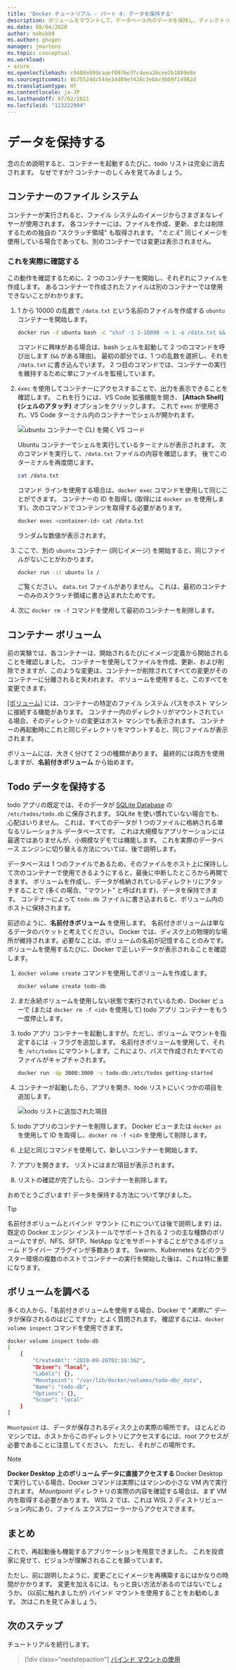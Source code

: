 ```yaml
---
title: 'Docker チュートリアル - パート 4: データを保持する'
description: ボリュームをマウントして、データベース内のデータを保持し、ディレクトリをコンテナーに共有する方法について説明します。
ms.date: 08/04/2020
author: nebuk89
ms.author: ghogen
manager: jmartens
ms.topic: conceptual
ms.workload:
- azure
ms.openlocfilehash: c9408e099caaef097be3fc4eea26cee2b1889e8e
ms.sourcegitcommit: 8b75524dc544e34d09ef428c3ebbc9b09f14982d
ms.translationtype: HT
ms.contentlocale: ja-JP
ms.lasthandoff: 07/02/2021
ms.locfileid: "113222904"
---
```

# <a name="persist-your-data"></a> データを保持する

念のため説明すると、コンテナーを起動するたびに、todo リストは完全に消去されます。 なぜですか? コンテナーのしくみを見てみましょう。

## <a name="the-containers-filesystem"></a>コンテナーのファイル システム

コンテナーが実行されると、ファイル システムのイメージからさまざまなレイヤーが使用されます。 各コンテナーには、ファイルを作成、更新、または削除するための独自の "スクラッチ領域" も取得されます。 "*たとえ*" 同じイメージを使用している場合であっても、別のコンテナーでは変更は表示されません。

### <a name="see-this-in-practice"></a>これを実際に確認する

この動作を確認するために、2 つのコンテナーを開始し、それぞれにファイルを作成します。 あるコンテナーで作成されたファイルは別のコンテナーでは使用できないことがわかります。

1. 1 から 10000 の乱数で `/data.txt` という名前のファイルを作成する `ubuntu` コンテナーを開始します。

    ```bash
    docker run -d ubuntu bash -c "shuf -i 1-10000 -n 1 -o /data.txt && tail -f /dev/null"
    ```

    コマンドに興味がある場合は、bash シェルを起動して 2 つのコマンドを呼び出します (`&&` がある理由)。 最初の部分では、1 つの乱数を選択し、それを `/data.txt` に書き込んでいます。 2 つ目のコマンドでは、コンテナーの実行を維持するために単にファイルを監視しています。

1. `exec` を使用してコンテナーにアクセスすることで、出力を表示できることを確認します。 これを行うには、VS Code 拡張機能を開き、 **[Attach Shell]\(シェルのアタッチ\)** オプションをクリックします。 これで `exec` が使用され、VS Code ターミナル内のコンテナーでシェルが開かれます。

    ![ubuntu コンテナーで CLI を開く VS コード](media/attach_shell.png)

    Ubuntu コンテナーでシェルを実行しているターミナルが表示されます。 次のコマンドを実行して、`/data.txt` ファイルの内容を確認します。 後でこのターミナルを再度閉じます。

    ```bash
    cat /data.txt
    ```

    コマンド ラインを使用する場合は、`docker exec` コマンドを使用して同じことができます。 コンテナーの ID を取得し (取得には `docker ps` を使用します)、次のコマンドでコンテンツを取得する必要があります。

    ```bash
    docker exec <container-id> cat /data.txt
    ```

    ランダムな数値が表示されます。

1. ここで、別の `ubuntu` コンテナー (同じイメージ) を開始すると、同じファイルがないことがわかります。

    ```bash
    docker run -it ubuntu ls /
    ```

    ご覧ください。 `data.txt` ファイルがありません。 これは、最初のコンテナーのみのスクラッチ領域に書き込まれたためです。

1. 次に `docker rm -f` コマンドを使用して最初のコンテナーを削除します。

## <a name="container-volumes"></a>コンテナー ボリューム

前の実験では、各コンテナーは、開始されるたびにイメージ定義から開始されることを確認しました。 コンテナーを使用してファイルを作成、更新、および削除できますが、このような変更は、コンテナーが削除されてすべての変更がそのコンテナーに分離されると失われます。 ボリュームを使用すると、このすべてを変更できます。

[[ボリューム]](https://docs.docker.com/storage/volumes/) には、コンテナーの特定のファイル システム パスをホスト マシンに接続する機能があります。 コンテナー内のディレクトリがマウントされている場合、そのディレクトリの変更はホスト マシンでも表示されます。 コンテナーの再起動時にこれと同じディレクトリをマウントすると、同じファイルが表示されます。

ボリュームには、大きく分けて 2 つの種類があります。 最終的には両方を使用しますが、**名前付きボリューム** から始めます。

## <a name="persist-your-todo-data"></a>Todo データを保持する

todo アプリの既定では、そのデータが [SQLite Database](https://www.sqlite.org/index.html) の `/etc/todos/todo.db` に保存されます。 SQLite を使い慣れていない場合でも、心配はいりません。 これは、すべてのデータが 1 つのファイルに格納される単なるリレーショナル データベースです。 これは大規模なアプリケーションには最適ではありませんが、小規模なデモでは機能します。 これを実際のデータベース エンジンに切り替える方法については、後で説明します。

データベースは 1 つのファイルであるため、そのファイルをホスト上に保持しして次のコンテナーで使用できるようにすると、最後に中断したところから再開できます。 ボリュームを作成し、データが格納されているディレクトリにアタッチすることで (多くの場合、"マウント" と呼ばれます)、データを保持できます。 コンテナーによって `todo.db` ファイルに書き込まれると、ボリューム内のホストに保持されます。

前述のように、**名前付きボリューム** を使用します。 名前付きボリュームは単なるデータのバケットと考えてください。 Docker では、ディスク上の物理的な場所が維持されます。必要なことは、ボリュームの名前が記憶することのみです。 ボリュームを使用するたびに、Docker で正しいデータが表示されることを確認します。

1. `docker volume create` コマンドを使用してボリュームを作成します。

    ```bash
    docker volume create todo-db
    ```

1. まだ永続ボリュームを使用しない状態で実行されているため、Docker ビューで (または `docker rm -f <id>` を使用して) todo アプリ コンテナーをもう一度停止します。

1. todo アプリ コンテナーを起動しますが。ただし、ボリューム マウントを指定するには `-v` フラグを追加します。 名前付きボリュームを使用して、それを `/etc/todos` にマウントします。これにより、パスで作成されたすべてのファイルがキャプチャされます。

    ```bash
    docker run -dp 3000:3000 -v todo-db:/etc/todos getting-started
    ```

1. コンテナーが起動したら、アプリを開き、todo リストにいくつかの項目を追加します。

    ![todo リストに追加された項目](media/items-added.png)

1. todo アプリのコンテナーを削除します。 Docker ビューまたは `docker ps` を使用して ID を取得し、`docker rm -f <id>` を使用して削除します。

1. 上記と同じコマンドを使用して、新しいコンテナーを開始します。

1. アプリを開きます。 リストにはまだ項目が表示されます。

1. リストの確認が完了したら、コンテナーを削除します。

おめでとうございます! データを保持する方法について学びました。

> [!TIP]
> 名前付きボリュームとバインド マウント (これについては後で説明します) は、既定の Docker エンジン インストールでサポートされる 2 つの主な種類のボリュームですが、NFS、SFTP、NetApp などをサポートすることができるボリューム ドライバー プラグインが多数あります。 Swarm、Kubernetes などのクラスター環境の複数のホストでコンテナーの実行を開始した後は、これは特に重要になります。

## <a name="dive-into-your-volume"></a>ボリュームを調べる

多くの人から、「名前付きボリュームを使用する場合、Docker で "*実際に*" データが保存されるのはどこですか」とよく質問されます。 確認するには、`docker volume inspect` コマンドを使用できます。

```bash
docker volume inspect todo-db
[
    {
        "CreatedAt": "2019-09-26T02:18:36Z",
        "Driver": "local",
        "Labels": {},
        "Mountpoint": "/var/lib/docker/volumes/todo-db/_data",
        "Name": "todo-db",
        "Options": {},
        "Scope": "local"
    }
]
```

`Mountpoint` は、データが保存されるディスク上の実際の場所です。 ほとんどのマシンでは、ホストからこのディレクトリにアクセスするには、root アクセスが必要であることに注意してください。 ただし、それがこの場所です。

> [!NOTE]
> **Docker Desktop 上のボリューム データに直接アクセスする** Docker Desktop で実行している場合、Docker コマンドは実際にはマシンの小さな VM 内で実行されます。 *Mountpoint* ディレクトリの実際の内容を確認する場合は、まず VM 内を取得する必要があります。 WSL 2 では、これは WSL 2 ディストリビューション内にあり、ファイル エクスプローラーからアクセスできます。

## <a name="recap"></a>まとめ

これで、再起動後も機能するアプリケーションを用意できました。 これを投資家に見せて、ビジョンが理解されることを願っています。

ただし、前に説明したように、変更ごとにイメージを再構築するにはかなりの時間がかかります。 変更を加えるには、もっと良い方法があるのではないでしょうか。 (以前に触れましたが) バインド マウントを使用することをお勧めします。 次はこれを見てみましょう。

## <a name="next-steps"></a>次のステップ

チュートリアルを続行します。

> [!div class="nextstepaction"]
> [バインド マウントの使用](use-bind-mounts.md)
